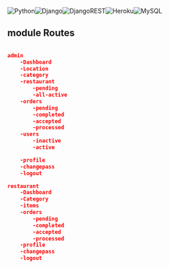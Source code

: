 <img alt="Python" src="https://img.shields.io/badge/python-%2314354C.svg?style=for-the-badge&logo=python&logoColor=white"/><img alt="Django" src="https://img.shields.io/badge/django-%23092E20.svg?style=for-the-badge&logo=django&logoColor=white"/><img alt="DjangoREST" src="https://img.shields.io/badge/DJANGO-REST-ff1709?style=for-the-badge&logo=django&logoColor=white&color=ff1709&labelColor=gray"/><img alt="Heroku" src="https://img.shields.io/badge/heroku-%23430098.svg?style=for-the-badge&logo=heroku&logoColor=white"/><img alt="MySQL" src="https://img.shields.io/badge/mysql-%2300f.svg?style=for-the-badge&logo=mysql&logoColor=white"/>

## module Routes

```json

admin
    -Dashboard
    -Location
    -category
    -restaurant
        -pending
        -all-active
    -orders
        -pending
        -completed
        -accepted
        -processed
    -users
        -inactive
        -active

    -profile
    -changepass
    -logout

restaurant
    -Dashboard
    -Category
    -items
    -orders
        -pending
        -completed
        -accepted
        -processed
    -profile
    -changepass
    -logout



```

